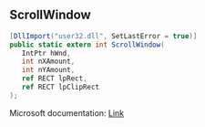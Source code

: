## ScrollWindow

```csharp
[DllImport("user32.dll", SetLastError = true)]
public static extern int ScrollWindow(
   IntPtr hWnd,
   int nXAmount,
   int nYAmount,
   ref RECT lpRect,
   ref RECT lpClipRect
);
```

Microsoft documentation: [Link](https://docs.microsoft.com/en-us/windows/win32/api/winuser/nf-winuser-scrollwindow)
